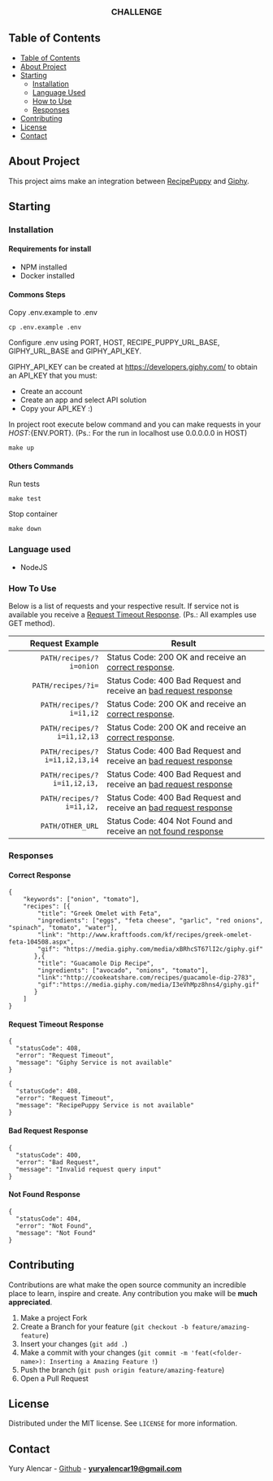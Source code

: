 <br />
<p align="center">
  <h3 align="center">CHALLENGE</h3>
</p>

<!-- TABLE OF CONTENTS -->

## Table of Contents

- [Table of Contents](#table-of-contents)
- [About Project](#about-project)
- [Starting](#starting)
  - [Installation](#installation)
  - [Language Used](#language-used)
  - [How to Use](#how-to-use)
  - [Responses](#responses)
- [Contributing](#contributing)
- [License](#license)
- [Contact](#contact)

## About Project

This project aims make an integration between [RecipePuppy](http://www.recipepuppy.com/about/api/) and [Giphy](https://developers.giphy.com/).

## Starting

### Installation

#### Requirements for install

- NPM installed
- Docker installed

#### Commons Steps

Copy .env.example to .env
```
cp .env.example .env
```

Configure .env using PORT, HOST, RECIPE_PUPPY_URL_BASE, GIPHY_URL_BASE and GIPHY_API_KEY.

GIPHY_API_KEY can be created at https://developers.giphy.com/ to obtain an API_KEY that you must:
- Create an account
- Create an app and select API solution
- Copy your API_KEY :)

In project root execute below command and you can make requests in your ${HOST}:${ENV.PORT}. (Ps.: For the run in localhost use 0.0.0.0.0 in HOST)
```
make up
```

#### Others Commands
Run tests
```
make test
```

Stop container
```
make down
```

### Language used

- NodeJS

### How To Use

Below is a list of requests and your respective result. If service not is available  you receive a [Request Timeout Response](#request-timeout-response). (Ps.: All examples use GET method).

|         Request Example | Result                                                                        |
| ----------------------: | ----------------------------------------------------------------------------- |
| `PATH/recipes/?i=onion` | Status Code: 200 OK and receive an [correct response](#correct-response).      |
| `PATH/recipes/?i=` | Status Code: 400 Bad Request and receive an [bad request response](bad-request-response)                   |
| `PATH/recipes/?i=i1,i2` | Status Code: 200 OK and receive an [correct response](#correct-response). |
| `PATH/recipes/?i=i1,i2,i3` | Status Code: 200 OK and receive an [correct response](#correct-response).           |
| `PATH/recipes/?i=i1,i2,i3,i4` | Status Code: 400 Bad Request and receive an [bad request response](#bad-request-response) |
| `PATH/recipes/?i=i1,i2,i3,` | Status Code: 400 Bad Request and receive an [bad request response](#bad-request-response) |
| `PATH/recipes/?i=i1,i2,` | Status Code: 400 Bad Request and receive an [bad request response](#bad-request-response) |
| `PATH/OTHER_URL` | Status Code: 404 Not Found and receive an [not found response](#not-found-response) |

### Responses

#### Correct Response
```
{
	"keywords": ["onion", "tomato"],
	"recipes": [{
		"title": "Greek Omelet with Feta",
		"ingredients": ["eggs", "feta cheese", "garlic", "red onions", "spinach", "tomato", "water"],
		"link": "http://www.kraftfoods.com/kf/recipes/greek-omelet-feta-104508.aspx",
		"gif": "https://media.giphy.com/media/xBRhcST67lI2c/giphy.gif"
	   },{
		"title": "Guacamole Dip Recipe",
		"ingredients": ["avocado", "onions", "tomato"],
		"link":"http://cookeatshare.com/recipes/guacamole-dip-2783",
		"gif":"https://media.giphy.com/media/I3eVhMpz8hns4/giphy.gif"
	   }
	]
}
```
#### Request Timeout Response
```
{
  "statusCode": 408,
  "error": "Request Timeout",
  "message": "Giphy Service is not available"
}
```
```
{
  "statusCode": 408,
  "error": "Request Timeout",
  "message": "RecipePuppy Service is not available"
}
```

#### Bad Request Response
```
{
  "statusCode": 400,
  "error": "Bad Request",
  "message": "Invalid request query input"
}
```

#### Not Found Response
```
{
  "statusCode": 404,
  "error": "Not Found",
  "message": "Not Found"
}
```

## Contributing

Contributions are what make the open source community an incredible place to learn, inspire and create. Any contribution you make will be **much appreciated**.
1. Make a project Fork
2. Create a Branch for your feature (`git checkout -b feature/amazing-feature`)
3. Insert your changes (`git add .`)
4. Make a commit with your changes (`git commit -m 'feat(<folder-name>): Inserting a Amazing Feature !`)
5. Push the branch (`git push origin feature/amazing-feature`)
6. Open a Pull Request

## License

Distributed under the MIT license. See `LICENSE` for more information.

## Contact

Yury Alencar - [Github](https://github.com/yuryalencar) - **yuryalencar19@gmail.com**
